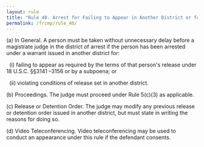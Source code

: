 ```yaml
---
layout: rule
title: "Rule 40. Arrest for Failing to Appear in Another District or for Violating Conditions of Release Set in Another District"
permalink: /frcmp/rule_40/
---
```


(a) In General. A person must be taken without unnecessary delay before a magistrate judge in the district of arrest if the person has been arrested under a warrant issued in another district for:


&nbsp;&nbsp;(i) failing to appear as required by the terms of that person's release under 18 U.S.C. §§3141 –3156 or by a subpoena; or


&nbsp;&nbsp;(ii) violating conditions of release set in another district.


(b) Proceedings. The judge must proceed under Rule 5(c)(3) as applicable.


(c) Release or Detention Order. The judge may modify any previous release or detention order issued in another district, but must state in writing the reasons for doing so.


(d) Video Teleconferencing. Video teleconferencing may be used to conduct an appearance under this rule if the defendant consents.